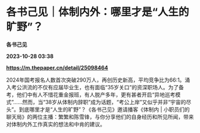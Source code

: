 # 各书己见｜体制内外：哪里才是“人生的旷野”？
**各书己见**

**2023-10-28 03:38**

**https://m.thepaper.cn/detail/25098464**

2024年国考报名人数首次突破290万人，再创历史新高，平均竞争比为66:1。涌入考公洪流的不仅有应届毕业生，也有面临“35岁关口”的资深职场人。为了备考，他们中有人不惜花重金报班，有人脱产多年，更有甚者开启“异地巡考模式”……然而，当“38岁从体制内辞职”成为话题，“考公上岸”又似乎并非“宇宙的尽头”。到底哪里才是“人生的旷野”？《各书己见》邀请播客《体制内 | 小职员们的聊天局》的两位主播：繁繁和陈雪锋，与你分享他们的自身经历和所见所闻，带来对体制内外工作真实的想法和中肯的建议。